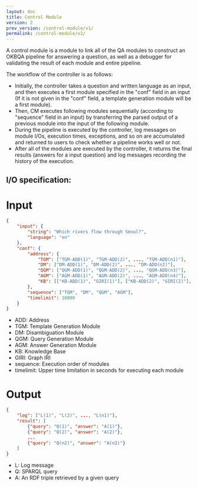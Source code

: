 ```yaml
---
layout: doc
title: Control Module
version: 2
prev_version: /control-module/v1/
permalink: /control-module/v2/
---
```


A control module is a module to link all of the QA modules to construct an OKBQA pipeline for answering a question, as well as a debugger for validating the result of each module and entire pipeline. 

The workflow of the controller is as follows:
* Initially, the controller takes a question and written language as an input, and then executes a first module specified in the "conf" field in an input (If it is not given in the "conf" field, a template generation module will be a first module). 
* Then, CM executes following modules sequentially (according to "sequence" field in an input) by transferring the parsed output of a previous module into the input of the following module. 
* During the pipeline is executed by the controller, log messages on module I/Os, execution times, exceptions, and so on are accumulated and returned to users to check whether a pipeline works well or not.
* After all of the modules are executed by the controller, it returns the final results (answers for a input question) and log messages recording the history of the execution.

## I/O specification:
# Input

```JSON
{
    "input": {
        "string": "Which rivers flow through Seoul?",
        "language": "en"
    },
    "conf": {
        "address": {
            "TGM": ["TGM-ADD(1)", "TGM-ADD(2)", ..., "TGM-ADD(n1)"],
            "DM": ["DM-ADD(1)", "DM-ADD(2)", ..., "DM-ADD(n2)"],
            "QGM": ["QGM-ADD(1)", "QGM-ADD(2)", ..., "QGM-ADD(n3)"],
            "AGM": ["AGM-ADD(1)", "AGM-ADD(2)", ..., "AGM-ADD(n4)"],
            "KB": [["KB-ADD(1)", "GIRI(1)"], ["KB-ADD(2)", "GIRI(2)"], ..., ["KB-ADD(n5)", "GIRI(n5)"]]
        },
        "sequence": ["TGM", "DM", "QGM", "AGM"],
        "timelimit": 10000   
    }
}
```
* ADD: Address
* TGM: Template Generation Module
* DM: Disambiguation Module
* QGM: Query Generation Module
* AGM: Answer Generation Module
* KB: Knowledge Base
* GIRI: Graph IRI
* sequence: Execution order of modules
* timelimit: Upper time limitation in seconds for executing each module

# Output

```JSON
{
    "log": ["L(1)", "L(2)", ..., "L(n1)"],
    "result": [
        {"query": "Q(1)", "answer": "A(1)"},
        {"query": "Q(2)", "answer": "A(2)"},
        ...
        {"query": "Q(n2)", "answer": "A(n2)"}
    ]
}
```
* L: Log message
* Q: SPARQL query
* A: An RDF triple retrieved by a given query